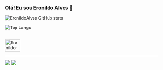 ### Olá! Eu sou Eronildo Alves 👋

![EronildoAlves GitHub stats](https://github-readme-stats.vercel.app/api?username=EronildoAlves&show_icons=true&theme=dracula)

![Top Langs](https://github-readme-stats.vercel.app/api/top-langs/?username=EronildoAlves&layout=compact)
    
<div style="display: inline_block"><br/>
<img alig="center" alt="Eronildo-Java" height="40" width="50" src="https://cdn.jsdelivr.net/gh/devicons/devicon/icons/java/java-original-wordmark.svg" />
</div>
<hr>
<div> 
  <a href = "mailto:eronildof36@gmail.com"><img src="https://img.shields.io/badge/Gmail-D14836?style=for-the-badge&logo=gmail&logoColor=white" target="_blank"></a>
  <a href="https://www.linkedin.com/in/francisco-eronildo-370138297/" target="_blank"><img src="https://img.shields.io/badge/-LinkedIn-%230077B5?style=for-the-badge&logo=linkedin&logoColor=white" target="_blank"></a> 
</div>
